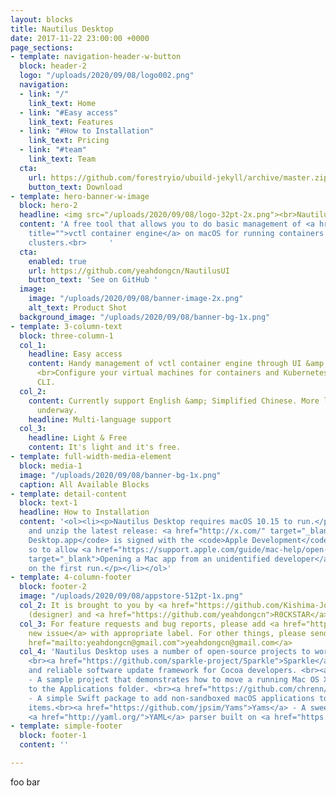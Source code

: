 ```yaml
---
layout: blocks
title: Nautilus Desktop
date: 2017-11-22 23:00:00 +0000
page_sections:
- template: navigation-header-w-button
  block: header-2
  logo: "/uploads/2020/09/08/logo002.png"
  navigation:
  - link: "/"
    link_text: Home
  - link: "#Easy access"
    link_text: Features
  - link: "#How to Installation"
    link_text: Pricing
  - link: "#team"
    link_text: Team
  cta:
    url: https://github.com/forestryio/ubuild-jekyll/archive/master.zip
    button_text: Download
- template: hero-banner-w-image
  block: hero-2
  headline: <img src="/uploads/2020/09/08/logo-32pt-2x.png"><br>Nautilus <strong>Desktop</strong>
  content: 'A free tool that allows you to do basic management of <a href="https://github.com/VMwareFusion/nautilus"
    title="">vctl container engine</a> on macOS for running containers and Kubernetes
    clusters.<br>     '
  cta:
    enabled: true
    url: https://github.com/yeahdongcn/NautilusUI
    button_text: 'See on GitHub '
  image:
    image: "/uploads/2020/09/08/banner-image-2x.png"
    alt_text: Product Shot
  background_image: "/uploads/2020/09/08/banner-bg-1x.png"
- template: 3-column-text
  block: three-column-1
  col_1:
    headline: Easy access
    content: Handy management of vctl container engine through UI &amp; Touch Bar.
      <br>Configure your virtual machines for containers and Kubernetes cluster without
      CLI.
  col_2:
    content: Currently support English &amp; Simplified Chinese. More languages are
      underway.
    headline: Multi-language support
  col_3:
    headline: Light & Free
    content: It's light and it's free.
- template: full-width-media-element
  block: media-1
  image: "/uploads/2020/09/08/banner-bg-1x.png"
  caption: All Available Blocks
- template: detail-content
  block: text-1
  headline: How to Installation
  content: '<ol><li><p>Nautilus Desktop requires macOS 10.15 to run.</p></li><li><p>Download
    and unzip the latest release: <a href="http://x.com/" target="_blank">X</a></p></li><li><p><code>Nautilus
    Desktop.app</code> is signed with the <code>Apple Development</code> certificate,
    so to allow <a href="https://support.apple.com/guide/mac-help/open-a-mac-app-from-an-unidentified-developer-mh40616/mac"
    target="_blank">Opening a Mac app from an unidentified developer</a> is required
    on the first run.</p></li></ol>'
- template: 4-column-footer
  block: footer-2
  image: "/uploads/2020/09/08/appstore-512pt-1x.png"
  col_2: It is brought to you by <a href="https://github.com/Kishima-Jo">Kishima-Jo</a>
    (designer) and <a href="https://github.com/yeahdongcn">R0CKSTAR</a> (developer).
  col_3: For feature requests and bug reports, please add <a href="https://github.com/yeahdongcn/yeahdongcn.github.io/issues/new">a
    new issue</a> with appropriate label. For other things, please send an Email to<a
    href="mailto:yeahdongcn@gmail.com">yeahdongcn@gmail.com</a>
  col_4: 'Nautilus Desktop uses a number of open-source projects to work properly:
    <br><a href="https://github.com/sparkle-project/Sparkle">Sparkle</a> - Secure
    and reliable software update framework for Cocoa developers. <br><a href="https://github.com/potionfactory/LetsMove">LetsMove</a>
    - A sample project that demonstrates how to move a running Mac OS X application
    to the Applications folder. <br><a href="https://github.com/chrenn/LoginItemKit">LoginItemKit</a>
    - A simple Swift package to add non-sandboxed macOS applications to user login
    items.<br><a href="https://github.com/jpsim/Yams">Yams</a> - A sweet and swifty
    <a href="http://yaml.org/">YAML</a> parser built on <a href="https://github.com/yaml/libyaml">LibYAML</a>.'
- template: simple-footer
  block: footer-1
  content: ''

---
```

foo bar